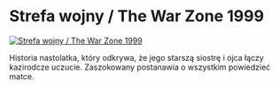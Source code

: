 Strefa wojny / The War Zone 1999 
=============
[![Strefa wojny / The War Zone 1999 ](http://vidos.pl/images/player.gif)](http://vidos.pl/strefa-wojny-the-war-zone-1999)

 Historia nastolatka, który odkrywa, że jego starszą siostrę i ojca łączy kazirodcze uczucie. Zaszokowany postanawia o wszystkim powiedzieć matce.
